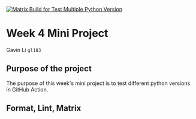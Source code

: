 [![Matrix Build for Test Multiple Python Version](https://github.com/nogibjj/Mini_Proj_4_Gavin_Li/actions/workflows/ci.yml/badge.svg)](https://github.com/nogibjj/Mini_Proj_4_Gavin_Li/actions/workflows/ci.yml)
# Week 4 Mini Project

Gavin Li `gl183`

## Purpose of the project

The purpose of this week's mini project is to test different python versions in GitHub Action.

## Format, Lint, Matrix

